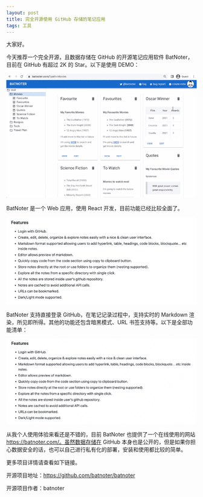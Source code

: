 ```yaml
---
layout: post
title: 完全开源使用 GitHub 存储的笔记应用
tags: 工具
---
```


大家好。

今天推荐一个完全开源，且数据存储在 GitHub 的开源笔记应用软件 BatNoter，目前在 GitHub 有超过 2K 的 Star。以下是使用 DEMO：

![](https://raw.githubusercontent.com/batnoter/batnoter/main/public/demo.gif)

 BatNoter 是一个 Web 应用，使用 React 开发，目前功能已经比较全面了。

![image-20221211191437412](https://raw.githubusercontent.com/ZhuPeng/pic/master/images/compress_image-20221211191437412.png)

BatNoter 支持直接登录 GitHub，在笔记记录过程中，支持实时的 Markdown 渲染，所见即所得。其他的功能还包含暗黑模式、URL 书签支持等。以下是全部功能清单：

![image-20221220235332372](https://raw.githubusercontent.com/ZhuPeng/pic/master/mac/compress_image-20221220235332372.png)

从我个人使用体验来看还是不错的，目前 BatNoter 也提供了一个在线使用的网站 https://batnoter.com/。虽然数据存储在 GitHub 本身也是公开的，但是如果你担心数据安全的话，也可以自己进行私有化的部署，安装和使用都比较的简单。

更多项目详情请查看如下链接。

开源项目地址：https://github.com/batnoter/batnoter

开源项目作者：batnoter